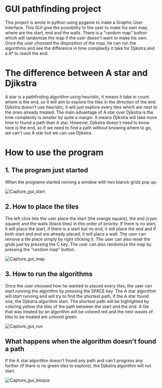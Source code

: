 # GUI pathfinding project
This project is wrote in python using pygame to make a Graphic User Interface. This GUI give the possibility to the user to make his own map, where are the start, end and the walls. There is a "random map" button which will randomize the map if the user doesn't want to make his own. Once the user choosed the disposition of the map, he can run the algorithms and see the difference in time complexity it take for Djikstra and a A* to reach the end.

# The difference between A star and Djikstra

A star is a pathfinding algorithm using heuristic, it means it take in count where is the end, so it will aim to explore the tiles in the direction of the end.
Djikstra doesn't use heuristic, it will just explore every tiles which are next to the ones already treated.
The main advantage of A star over Djikstra is the time complexity is smaller by quite a margin. 
It means Djikstra will take more time to found a path than A star.
However, Djikstra doesn't need to know here is the end, so if we need to find a path without knowing where to go, we can't use A star but we can use Djikstra.


# How to use the program

## 1. The program just started
When the programe started running a window with two blanck grids pop up:


![Capture_gui_start](https://user-images.githubusercontent.com/127619531/224558583-4215d4db-3790-4047-8b10-d6fdc0980114.PNG)

## 2. How to place the tiles
The left click lets the user place the start (the orange square), the end (cyan square) and the walls (black tiles) in this order of priority. 
If there is no start, it will place the start, if there is a start but no end, it will place the end and if both start and end are already placed, it will place a wall.
The user can remove a tile place simply by right clicking it. 
The user can also reset the grids just by pressing the C key.
The user can also randomize the map by pressing the "random map" button.


![Capture_gui_map](https://user-images.githubusercontent.com/127619531/224558748-89b0772a-83a5-4e97-8d9f-782543caa9fb.PNG)

## 3. How to run the algorithms
Once the user choosed how he wanted to placed every tiles, the user can start running the algorithm by pressing the SPACE key. 
The A star algorithm will start running and will try to find the shortest path, if the A star found one, the Djikstra algorithm start.
The shortest path will be highlighted by coloring yellow the tiles of the path between the start and the end.
A tile that was treated by an algorithm will be colored red and the next waves of tiles to be treated are colored green.


![Capture_gui_run](https://user-images.githubusercontent.com/127619531/224558764-fdd80f7f-d048-45ad-9331-08dc87363059.PNG)

## What happens when the algorithm doesn't found a path
If the A star algorithm doesn't found any path and can't progress any further (if there is no green tiles to explore), the Djikstra algorithm will not start.

![Capture_gui_bloque](https://user-images.githubusercontent.com/127619531/224559077-5ef5cbb0-8a0a-4ed3-b515-22d1f88a3388.PNG)

 





